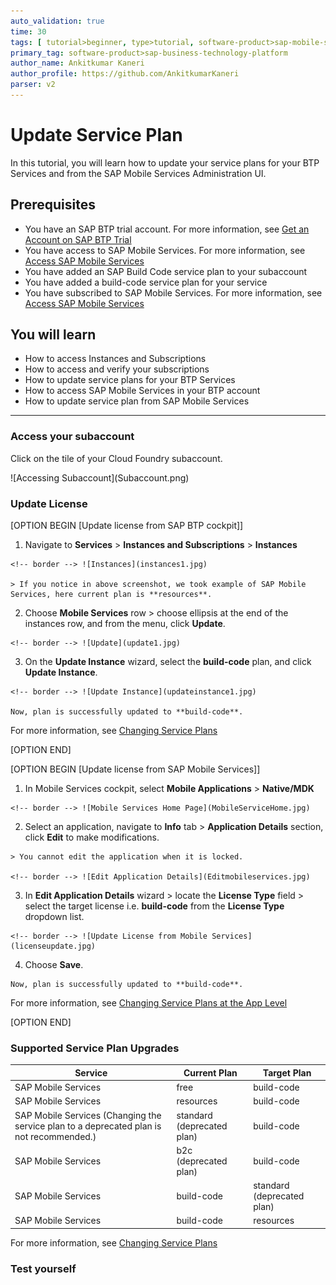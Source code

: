 ```yaml
---
auto_validation: true
time: 30
tags: [ tutorial>beginner, type>tutorial, software-product>sap-mobile-services, software-product>sap-business-technology-platform, software-product-function>sap-btp-cockpit,     software-product>sap-mobile-services, software-product>sap-build-code ]
primary_tag: software-product>sap-business-technology-platform
author_name: Ankitkumar Kaneri
author_profile: https://github.com/AnkitkumarKaneri
parser: v2
---
```


# Update Service Plan
<!-- description --> In this tutorial, you will learn how to update your service plans for your BTP Services and from the SAP Mobile Services Administration UI.

## Prerequisites
 - You have an SAP BTP trial account. For more information, see [Get an Account on SAP BTP Trial](hcp-create-trial-account)
 - You have access to SAP Mobile Services. For more information, see [Access SAP Mobile Services](fiori-ios-hcpms-setup.html)
 - You have added an SAP Build Code service plan to your subaccount
 - You have added a build-code service plan for your service
 - You have subscribed to SAP Mobile Services. For more information, see [Access SAP Mobile Services](fiori-ios-hcpms-setup.html)

## You will learn
 - How to access Instances and Subscriptions
 - How to access and verify your subscriptions
 - How to update service plans for your BTP Services
 - How to access SAP Mobile Services in your BTP account
 - How to update service plan from SAP Mobile Services

---

### Access your subaccount

Click on the tile of your Cloud Foundry subaccount.

  <!-- border --> ![Accessing Subaccount](Subaccount.png)

### Update License

[OPTION BEGIN [Update license from SAP BTP cockpit]]

  1. Navigate to **Services** > **Instances and Subscriptions** > **Instances**
 
    <!-- border --> ![Instances](instances1.jpg)

    > If you notice in above screenshot, we took example of SAP Mobile Services, here current plan is **resources**.

  2. Choose **Mobile Services** row > choose ellipsis at the end of the instances row, and from the menu, click **Update**.
 
    <!-- border --> ![Update](update1.jpg)

  3. On the **Update Instance** wizard, select the **build-code** plan, and click **Update Instance**.
 
    <!-- border --> ![Update Instance](updateinstance1.jpg)

    Now, plan is successfully updated to **build-code**.

   For more information, see [Changing Service Plans](https://help.sap.com/docs/build_code/d0d8f5bfc3d640478854e6f4e7c7584a/d501fb669447478cbcd07a0b7b7ca4c0.html?version=SHIP)

[OPTION END]

[OPTION BEGIN [Update license from SAP Mobile Services]]

  1. In Mobile Services cockpit, select **Mobile Applications** > **Native/MDK**
 
    <!-- border --> ![Mobile Services Home Page](MobileServiceHome.jpg)

  2. Select an application, navigate to **Info** tab > **Application Details** section, click **Edit** to make modifications.
   
    > You cannot edit the application when it is locked.
   
    <!-- border --> ![Edit Application Details](Editmobileservices.jpg)
   
  3. In **Edit Application Details** wizard > locate the **License Type** field > select the target license i.e. **build-code** from the **License Type** dropdown list.
    
    <!-- border --> ![Update License from Mobile Services](licenseupdate.jpg)
   
  4. Choose **Save**.
 
    Now, plan is successfully updated to **build-code**.

   For more information, see [Changing Service Plans at the App Level](https://help.sap.com/docs/mobile-services/mobile-services-cloud-foundry/changing-service-plans-at-app-level)

[OPTION END]

### Supported Service Plan Upgrades

| Service             | Current Plan | Target Plan |
|---------------------|--------------|-------------|
| SAP Mobile Services | free     | build-code  |
| SAP Mobile Services | resources     | build-code  |
| SAP Mobile Services (Changing the service plan to a deprecated plan is not recommended.) | standard (deprecated plan)     | build-code  |
| SAP Mobile Services | b2c (deprecated plan)     | build-code  |
| SAP Mobile Services | build-code     | standard (deprecated plan)  |
| SAP Mobile Services | build-code     | resources |

For more information, see [Changing Service Plans](https://help.sap.com/docs/build_code/d0d8f5bfc3d640478854e6f4e7c7584a/d501fb669447478cbcd07a0b7b7ca4c0.html?version=SHIP)

### Test yourself